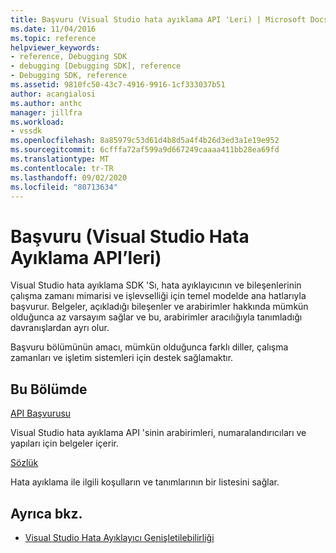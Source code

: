 ```yaml
---
title: Başvuru (Visual Studio hata ayıklama API 'Leri) | Microsoft Docs
ms.date: 11/04/2016
ms.topic: reference
helpviewer_keywords:
- reference, Debugging SDK
- debugging [Debugging SDK], reference
- Debugging SDK, reference
ms.assetid: 9810fc50-43c7-4916-9916-1cf333037b51
author: acangialosi
ms.author: anthc
manager: jillfra
ms.workload:
- vssdk
ms.openlocfilehash: 8a85979c53d61d4b8d5a4f4b26d3ed3a1e19e952
ms.sourcegitcommit: 6cfffa72af599a9d667249caaaa411bb28ea69fd
ms.translationtype: MT
ms.contentlocale: tr-TR
ms.lasthandoff: 09/02/2020
ms.locfileid: "80713634"
---
```

# <a name="reference-visual-studio-debugging-apis"></a>Başvuru (Visual Studio Hata Ayıklama API’leri)

Visual Studio hata ayıklama SDK 'Sı, hata ayıklayıcının ve bileşenlerinin çalışma zamanı mimarisi ve işlevselliği için temel modelde ana hatlarıyla başvurur. Belgeler, açıkladığı bileşenler ve arabirimler hakkında mümkün olduğunca az varsayım sağlar ve bu, arabirimler aracılığıyla tanımladığı davranışlardan ayrı olur.

Başvuru bölümünün amacı, mümkün olduğunca farklı diller, çalışma zamanları ve işletim sistemleri için destek sağlamaktır.

## <a name="in-this-section"></a>Bu Bölümde

[API Başvurusu](../../../extensibility/debugger/reference/api-reference-visual-studio-debugging.md)

Visual Studio hata ayıklama API 'sinin arabirimleri, numaralandırıcıları ve yapıları için belgeler içerir.

[Sözlük](../../../extensibility/debugger/reference/visual-studio-debugger-glossary.md)

Hata ayıklama ile ilgili koşulların ve tanımlarının bir listesini sağlar.

## <a name="see-also"></a>Ayrıca bkz.

- [Visual Studio Hata Ayıklayıcı Genişletilebilirliği](../../../extensibility/debugger/visual-studio-debugger-extensibility.md)
